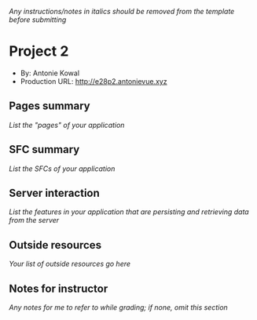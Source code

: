 *Any instructions/notes in italics should be removed from the template before submitting*

# Project 2
+ By: Antonie Kowal
+ Production URL: <http://e28p2.antonievue.xyz>

## Pages summary
*List the "pages" of your application*

## SFC summary
*List the SFCs of your application*
  
## Server interaction
*List the features in your application that are persisting and retrieving data from the server*

## Outside resources
*Your list of outside resources go here*

## Notes for instructor
*Any notes for me to refer to while grading; if none, omit this section*
